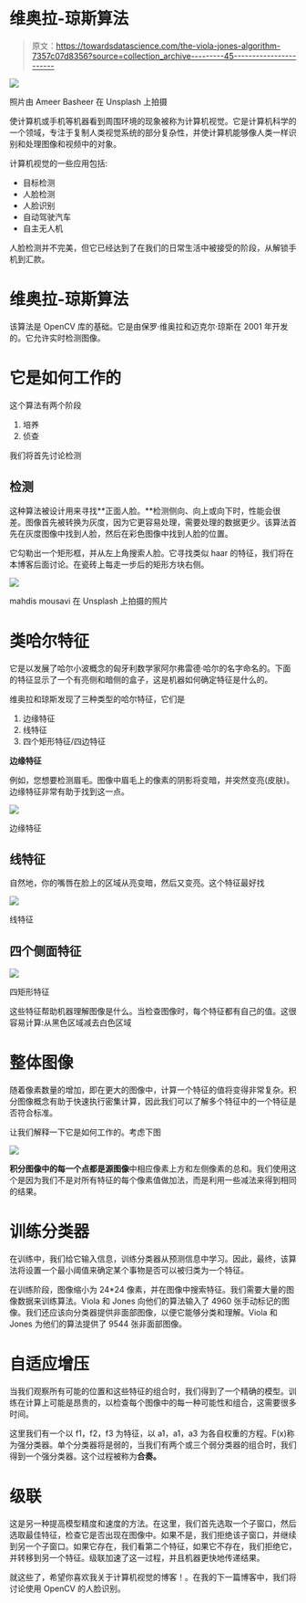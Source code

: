 # 维奥拉-琼斯算法

> 原文：<https://towardsdatascience.com/the-viola-jones-algorithm-7357c07d8356?source=collection_archive---------45----------------------->

![](img/c75dcd2a7159769edd9686ed0b45b0ef.png)

照片由 Ameer Basheer 在 Unsplash 上拍摄

使计算机或手机等机器看到周围环境的现象被称为计算机视觉。它是计算机科学的一个领域，专注于复制人类视觉系统的部分复杂性，并使计算机能够像人类一样识别和处理图像和视频中的对象。

计算机视觉的一些应用包括:

*   目标检测
*   人脸检测
*   人脸识别
*   自动驾驶汽车
*   自主无人机

人脸检测并不完美，但它已经达到了在我们的日常生活中被接受的阶段，从解锁手机到汇款。

# 维奥拉-琼斯算法

该算法是 OpenCV 库的基础。它是由保罗·维奥拉和迈克尔·琼斯在 2001 年开发的。它允许实时检测图像。

# 它是如何工作的

这个算法有两个阶段

1.  培养
2.  侦查

我们将首先讨论检测

## **检测**

这种算法被设计用来寻找**正面人脸。**检测侧向、向上或向下时，性能会很差。图像首先被转换为灰度，因为它更容易处理，需要处理的数据更少。该算法首先在灰度图像中找到人脸，然后在彩色图像中找到人脸的位置。

它勾勒出一个矩形框，并从左上角搜索人脸。它寻找类似 haar 的特征，我们将在本博客后面讨论。在瓷砖上每走一步后的矩形方块右侧。

![](img/d4125494b92aa1c4587f825efe23a135.png)

mahdis mousavi 在 Unsplash 上拍摄的照片

# 类哈尔特征

它是以发展了哈尔小波概念的匈牙利数学家阿尔弗雷德·哈尔的名字命名的。下面的特征显示了一个有亮侧和暗侧的盒子，这是机器如何确定特征是什么的。

维奥拉和琼斯发现了三种类型的哈尔特征，它们是

1.  边缘特征
2.  线特征
3.  四个矩形特征/四边特征

**边缘特征**

例如，您想要检测眉毛。图像中眉毛上的像素的阴影将变暗，并突然变亮(皮肤)。边缘特征非常有助于找到这一点。

![](img/8490c78b6e13e27e3624e0b2637d5fc7.png)

边缘特征

## 线特征

自然地，你的嘴唇在脸上的区域从亮变暗，然后又变亮。这个特征最好找

![](img/ddc8031800b2f8d0f6621e23dcb333ff.png)

线特征

## 四个侧面特征

![](img/b6dff5e27ec7dd2100abdb71d127699c.png)

四矩形特征

这些特征帮助机器理解图像是什么。当检查图像时，每个特征都有自己的值。这很容易计算:从黑色区域减去白色区域

# 整体图像

随着像素数量的增加，即在更大的图像中，计算一个特征的值将变得非常复杂。积分图像概念有助于快速执行密集计算，因此我们可以了解多个特征中的一个特征是否符合标准。

让我们解释一下它是如何工作的。考虑下图

![](img/ab00bf88e9584df5abddc97d00ff9a58.png)

**积分图像中的每一个点都是源图像**中相应像素上方和左侧像素的总和。我们使用这个是因为我们不是对所有特征的每个像素值做加法，而是利用一些减法来得到相同的结果。

# 训练分类器

在训练中，我们给它输入信息，训练分类器从预测信息中学习。因此，最终，该算法将设置一个最小阈值来确定某个事物是否可以被归类为一个特征。

在训练阶段，图像缩小为 24*24 像素，并在图像中搜索特征。我们需要大量的图像数据来训练算法。Viola 和 Jones 向他们的算法输入了 4960 张手动标记的图像。我们还应该向分类器提供非面部图像，以便它能够分类和理解。Viola 和 Jones 为他们的算法提供了 9544 张非面部图像。

# 自适应增压

当我们观察所有可能的位置和这些特征的组合时，我们得到了一个精确的模型。训练在计算上可能是昂贵的，以检查每个图像中的每一种可能性和组合，这需要很多时间。

这里我们有一个以 f1，f2，f3 为特征，以 a1，a1，a3 为各自权重的方程。F(x)称为强分类器。单个分类器将是弱的，当我们有两个或三个弱分类器的组合时，我们得到一个强分类器。这个过程被称为**合奏。**

# 级联

这是另一种提高模型精度和速度的方法。在这里，我们首先选取一个子窗口，然后选取最佳特征，检查它是否出现在图像中。如果不是，我们拒绝该子窗口，并继续到另一个子窗口。如果它存在，我们看第二个特征，如果它不存在，我们拒绝它，并转移到另一个特征。级联加速了这一过程，并且机器更快地传递结果。

就这些了，希望你喜欢我关于计算机视觉的博客！。在我的下一篇博客中，我们将讨论使用 OpenCV 的人脸识别。